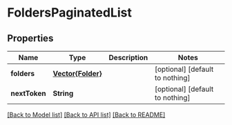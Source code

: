 # FoldersPaginatedList


## Properties
Name | Type | Description | Notes
------------ | ------------- | ------------- | -------------
**folders** | [**Vector{Folder}**](Folder.md) |  | [optional] [default to nothing]
**nextToken** | **String** |  | [optional] [default to nothing]


[[Back to Model list]](../README.md#models) [[Back to API list]](../README.md#api-endpoints) [[Back to README]](../README.md)


